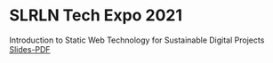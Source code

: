 # SLRLN Tech Expo 2021
Introduction to Static Web Technology for Sustainable Digital Projects  
[Slides-PDF](https://github.com/troub1/slrln2021/blob/e351c1d69c6c3250ef7bee875cd24b8e77f70364/Introduction%20to%20Static%20Web%20Technology.pdf)
